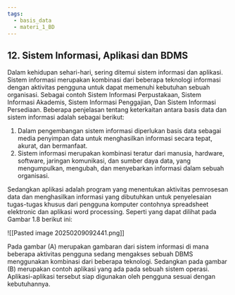 ```yaml
---
tags:
  - basis_data
  - materi_1_BD
---
```

## 12. Sistem Informasi, Aplikasi dan BDMS

Dalam kehidupan sehari-hari, sering ditemui sistem informasi dan aplikasi. Sistem informasi merupakan kombinasi dari beberapa teknologi informasi dengan aktivitas pengguna untuk dapat memenuhi kebutuhan sebuah organisasi. Sebagai contoh Sistem Informasi Perpustakaan, Sistem Informasi Akademis, Sistem Informasi Penggajian, Dan Sistem Informasi Persediaan. Beberapa penjelasan tentang keterkaitan antara basis data dan sistem informasi adalah sebagai berikut:

1. ﻿﻿﻿Dalam pengembangan sistem informasi diperlukan basis data sebagai media penyimpan data untuk menghasilkan informasi secara tepat, akurat, dan bermanfaat.
2. ﻿﻿﻿Sistem informasi merupakan kombinasi teratur dari manusia, hardware, software, jaringan komunikasi, dan sumber daya data, yang mengumpulkan, mengubah, dan menyebarkan informasi dalam sebuah organisasi.

Sedangkan aplikasi adalah program yang menentukan aktivitas pemrosesan data dan menghasilkan informasi yang dibutuhkan untuk penyelesaian tugas-tugas khusus dari pengguna komputer contohnya spreadsheet elektronic dan aplikasi word processing. Seperti yang dapat dilihat pada Gambar 1.8 berikut ini:

![[Pasted image 20250209092441.png]]

Pada gambar (A) merupakan gambaran dari sistem informasi di mana beberapa aktivitas pengguna sedang mengakses sebuah DBMS menggunakan kombinasi dari beberapa teknologi. Sedangkan pada gambar (B) merupakan contoh aplikasi yang ada pada sebuah sistem operasi. Aplikasi-aplikasi tersebut siap digunakan oleh pengguna sesuai dengan kebutuhannya.

